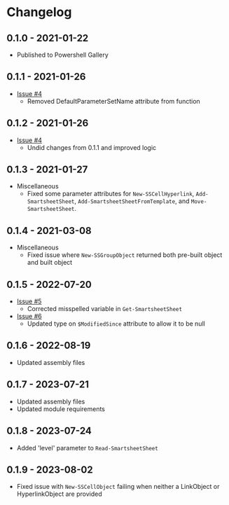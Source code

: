 # Changelog

## 0.1.0 - 2021-01-22
- Published to Powershell Gallery

## 0.1.1 - 2021-01-26
- [Issue #4](https://github.com/skywayskase/PSSmartsheet/issues/4)
    - Removed DefaultParameterSetName attribute from function

## 0.1.2 - 2021-01-26
- [Issue #4](https://github.com/skywayskase/PSSmartsheet/issues/4)
    - Undid changes from 0.1.1 and improved logic

## 0.1.3 - 2021-01-27
- Miscellaneous
    - Fixed some parameter attributes for `New-SSCellHyperlink`, `Add-SmartsheetSheet`, `Add-SmartsheetSheetFromTemplate`, and `Move-SmartsheetSheet`.
## 0.1.4 - 2021-03-08
- Miscellaneous
    - Fixed issue where `New-SSGroupObject` returned both pre-built object and built object

## 0.1.5 - 2022-07-20
- [Issue #5](https://github.com/skywayskase/PSSmartsheet/issues/5)
    - Corrected misspelled variable in `Get-SmartsheetSheet`
- [Issue #6](https://github.com/skywayskase/PSSmartsheet/issues/6)
    - Updated type on `$ModifiedSince` attribute to allow it to be null

## 0.1.6 - 2022-08-19
- Updated assembly files

## 0.1.7 - 2023-07-21
- Updated assembly files
- Updated module requirements

## 0.1.8 - 2023-07-24
- Added 'level' parameter to `Read-SmartsheetSheet`

## 0.1.9 - 2023-08-02
- Fixed issue with `New-SSCellObject` failing when neither a LinkObject or HyperlinkObject are provided